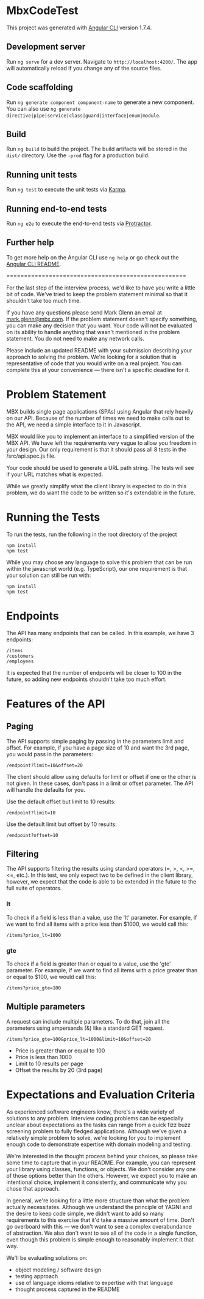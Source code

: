 # MbxCodeTest

This project was generated with [Angular CLI](https://github.com/angular/angular-cli) version 1.7.4.

## Development server

Run `ng serve` for a dev server. Navigate to `http://localhost:4200/`. The app will automatically reload if you change any of the source files.

## Code scaffolding

Run `ng generate component component-name` to generate a new component. You can also use `ng generate directive|pipe|service|class|guard|interface|enum|module`.

## Build

Run `ng build` to build the project. The build artifacts will be stored in the `dist/` directory. Use the `-prod` flag for a production build.

## Running unit tests

Run `ng test` to execute the unit tests via [Karma](https://karma-runner.github.io).

## Running end-to-end tests

Run `ng e2e` to execute the end-to-end tests via [Protractor](http://www.protractortest.org/).

## Further help

To get more help on the Angular CLI use `ng help` or go check out the [Angular CLI README](https://github.com/angular/angular-cli/blob/master/README.md).

===================================================

For the last step of the interview process, we'd like to have you write a
little bit of code. We've tried to keep the problem statement minimal so that
it shouldn't take too much time.

If you have any questions please send Mark Glenn an email at mark.glenn@mbx.com. If
the problem statement doesn't specify something, you can make any decision that
you want. Your code will not be evaluated on its ability to handle anything
that wasn't mentioned in the problem statement. You do not need to make any network
calls.

Please include an updated README with your submission describing your approach
to solving the problem. We're looking for a solution that is representative of
code that you would write on a real project. You can complete this at your
convenience — there isn't a specific deadline for it.

Problem Statement
=================

MBX builds single page applications (SPAs) using Angular that rely heavily on
our API.  Because of the number of times we need to make calls out to the API,
we need a simple interface to it in Javascript.

MBX would like you to implement an interface to a simplified version of the MBX
API.  We have left the requirements very vague to allow you freedom in your
design.  Our only requirement is that it should pass all 8 tests in the
/src/api.spec.js file.

Your code should be used to generate a URL path string.  The tests will see if
your URL matches what is expected.

While we greatly simplify what the client library is expected to do in this
problem, we do want the code to be written so it's extendable in the future.

Running the Tests
=================

To run the tests, run the following in the root directory of the project

```
npm install
npm test
```

While you may choose any language to solve this problem that can be run within the
javascript world (e.g. TypeScript), our one requirement is that your solution can
still be run with:

```
npm install
npm test
```

Endpoints
=========

The API has many endpoints that can be called.  In this example, we have 3 endpoints:

```
/items
/customers
/employees
```

It is expected that the number of endpoints will be closer to 100 in the future, so adding
new endpoints shouldn't take too much effort.

Features of the API
===================

Paging
------

The API supports simple paging by passing in the parameters limit and offset.  For example,
if you have a page size of 10 and want the 3rd page, you would pass in the parameters:

```
/endpoint?limit=10&offset=20
```

The client should allow using defaults for limit or offset if one or the other is not given.
In these cases, don't pass in a limit or offset parameter.  The API will handle the defaults
for you.

Use the default offset but limit to 10 results:
```
/endpoint?limit=10
```

Use the default limit but offset by 10 results:
```
/endpoint?offset=10
```

Filtering
---------

The API supports filtering the results using standard operators (=, >, <, >=, <=, etc.). In
this test, we only expect two to be defined in the client library, however, we expect that the code
is able to be extended in the future to the full suite of operators.

### lt

To check if a field is less than a value, use the 'lt' parameter.  For example, if we want to
find all items with a price less than $1000, we would call this:

```
/items?price_lt=1000
```

### gte

To check if a field is greater than or equal to a value, use the 'gte' parameter.  For example, if we want to
find all items with a price greater than or equal to $100, we would call this:

```
/items?price_gte=100
```

## Multiple parameters

A request can include multiple parameters.  To do that, join all the parameters using ampersands (&) like
a standard GET request.

```
/items?price_gte=100&price_lt=1000&limit=10&offset=20
```

* Price is greater than or equal to 100
* Price is less than 1000
* Limit to 10 results per page
* Offset the results by 20 (3rd page)

Expectations and Evaluation Criteria
====================================

As experienced software engineers know, there's a wide variety of solutions to
any problem. Interview coding problems can be especially unclear about
expectations as the tasks can range from a quick fizz buzz screening problem to
fully fledged applications. Although we've given a relatively simple problem to
solve, we're looking for you to implement enough code to demonstrate expertise
with domain modeling and testing.

We're interested in the thought process behind your choices, so please take
some time to capture that in your README. For example, you can represent your
library using classes, functions, or objects. We don't consider any one of
those options better than the others. However, we expect you to make an
intentional choice, implement it consistently, and communicate why you chose
that approach.

In general, we're looking for a little more structure than what the problem
actually necessitates. Although we understand the principle of YAGNI and the
desire to keep code simple, we didn't want to add so many requirements to this
exercise that it'd take a massive amount of time. Don't go overboard with this
— we don't want to see a complex overabundance of abstraction. We also don't
want to see all of the code in a single function, even though this problem is
simple enough to reasonably implement it that way.

We'll be evaluating solutions on:

* object modeling / software design
* testing approach
* use of language idioms relative to expertise with that language
* thought process captured in the README
